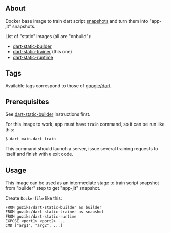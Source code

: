 ## About

Docker base image to train dart script [snapshots](https://github.com/dart-lang/sdk/wiki/Snapshots) and turn them into "app-jit" snapshots.

List of "static" images (all are "onbuild"):

* [dart-static-builder](https://hub.docker.com/r/guziks/dart-static-builder)
* [dart-static-trainer](https://hub.docker.com/r/guziks/dart-static-trainer) (this one)
* [dart-static-runtime](https://hub.docker.com/r/guziks/dart-static-runtime)

## Tags

Available tags correspond to those of [google/dart](https://hub.docker.com/r/google/dart/tags).

## Prerequisites

See [dart-static-builder](https://hub.docker.com/r/guziks/dart-static-builder) instructions first.

For this image to work, app must have `train` command, so it can be run like this:

```
$ dart main.dart train
```

This command should launch a server, issue several training requests to itself and finish with `0` exit code.

## Usage

This image can be used as an intermediate stage to train script snapshot from "builder" step to get "app-jit" snapshot.

Create `Dockerfile` like this:

```
FROM guziks/dart-static-builder as builder
FROM guziks/dart-static-trainer as snapshot
FROM guziks/dart-static-runtime
EXPOSE <port1> <port2> ...
CMD ["arg1", "arg2", ...]
```
